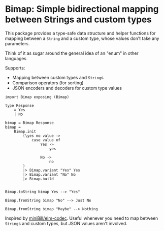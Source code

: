 # Bimap: Simple bidirectional mapping between Strings and custom types

This package provides a type-safe data structure and helper functions for mapping between a `String` and a custom type, whose values don't take any parameters.

Think of it as sugar around the general idea of an "enum" in other languages.

Supports:

* Mapping between custom types and `String`s
* Comparison operators (for sorting)
* JSON encoders and decoders for custom type values

```
import Bimap exposing (Bimap)

type Response
    = Yes
    | No

bimap = Bimap Response
bimap =
    Bimap.init
        (\yes no value ->
            case value of
                Yes ->
                    yes

                No ->
                    no
        )
        |> Bimap.variant "Yes" Yes
        |> Bimap.variant "No" No
        |> Bimap.build


Bimap.toString bimap Yes --> "Yes"

Bimap.fromString bimap "No" --> Just No

Bimap.fromString bimap "Maybe" --> Nothing
```

Inspired by [miniBill/elm-codec](https://package.elm-lang.org/packages/miniBill/elm-codec/latest/). Useful whenever you need to map between `String`s and custom types, but JSON values aren't involved.
